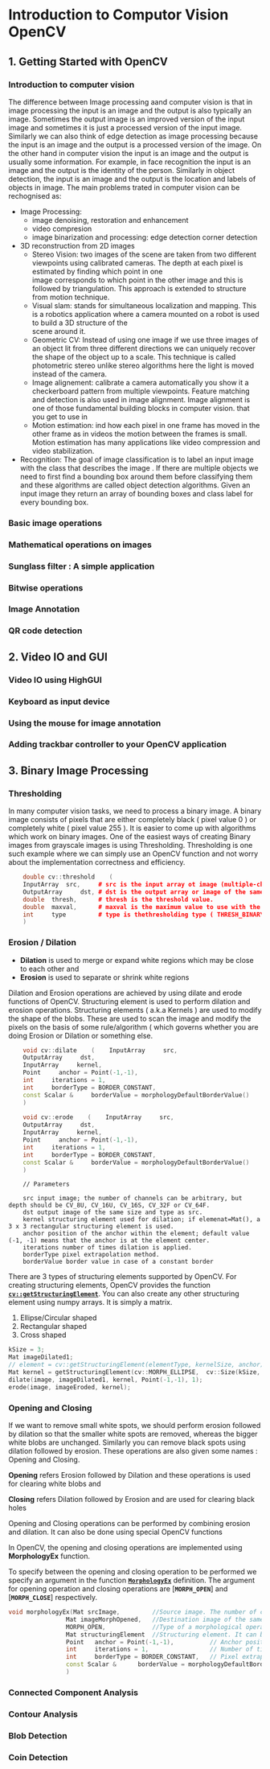 # Introduction to Computor Vision  OpenCV
##  1. Getting Started with OpenCV 
### Introduction to computer vision 
The difference between Image processing aand computer vision is that in image processing the input is an image
and the output is also typically an image. Sometimes the output image is an
improved version of the input image and sometimes it is just a processed version
of the input image. 
Similarly we can also think of edge detection as image processing
because the input is an image and the output is a processed version of the
image. 
On the other hand in computer vision the input is an image
and the output is usually some information. 
For example, in face  recognition the input is an image and the output is the identity of the person.
Similarly in object detection, the input is an image and the output is the
location and labels of objects in image. 
The main problems trated in computer vision can be rechognised as:

-  Image Processing: 
    - image denoising, restoration and enhancement
    - video compresion
    - image binarization and processing: edge detection corner detection 
-  3D reconstruction from 2D images
    - Stereo Vision: two images of the scene are taken from two different viewpoints using calibrated cameras. The depth at each pixel is estimated by finding which point in one               
    image corresponds to which point in the other image and this is followed by triangulation. This approach is extended to structure from motion technique.
    - Visual slam:  stands for simultaneous localization and mapping. This is a robotics application where a camera mounted on a robot is used to build a 3D structure of the   
    scene around it. 
    - Geometric CV: Instead of using one image if we use three images of an object lit from three different directions we can uniquely recover the shape of the object 
    up to a scale. This technique is called photometric stereo unlike stereo algorithms here the light is moved instead of the camera.
    -  Image alignement: calibrate a camera automatically you show it a checkerboard pattern from multiple viewpoints.  Feature matching and detection is also used in image 
    alignment.  Image alignment is one of those fundamental building blocks in computer vision. 
    that you get to use in
    - Motion estimation:  ind how each pixel in one frame has moved in the other frame as in videos the motion between the frames is small.  Motion estimation
    has many applications like video compression and video stabilization.
 - Recognition: The goal of image classification is to label an input image with the class that describes the image .  If there are multiple objects we need to first find a 
     bounding box around them before classifying them and these algorithms are called object detection algorithms. Given an input image they return an array of bounding boxes and 
    class label for every bounding box. 

### Basic image operations 
### Mathematical operations on images 
###  Sunglass filter : A simple application
###  Bitwise operations 
### Image Annotation 
###  QR code detection 

## 2. Video IO and GUI 
### Video IO using HighGUI 
### Keyboard as input device 
### Using the mouse for image annotation 
### Adding trackbar controller to your OpenCV application

## 3. Binary Image Processing 
### Thresholding 
In many computer vision tasks, we need to process a binary image.
A binary image consists of pixels that are either completely black ( pixel value 0 ) or completely white ( pixel value 255 ). 
It is easier to come up with algorithms which work on binary images. 
One of the easiest ways of creating Binary images from grayscale images is using Thresholding. Thresholding is one such example where we can simply use an OpenCV function and not worry about the implementation correctness and efficiency.
```cpp
    double cv::threshold    (   
    InputArray  src,     # src is the input array ot image (multiple-channel, 8-bit or 32-bit floating point).
    OutputArray     dst, # dst is the output array or image of the same size and type and the same number of channels as src.
    double  thresh,      # thresh is the threshold value.
    double  maxval,      # maxval is the maximum value to use with the THRESH_BINARY and THRESH_BINARY_INV thresholding types.
    int     type         # type is thethresholding type ( THRESH_BINARY, THRESH_BINARY_INV, etc )
    )
```

### Erosion / Dilation 
- **Dilation** is used to merge or expand white regions which may be close to each other and
- **Erosion** is used to separate or shrink white regions

Dilation and Erosion operations are achieved by using dilate and erode functions of OpenCV. Structuring element is used to perform dilation and erosion operations. 
Structuring elements ( a.k.a Kernels ) are used to modify the shape of the blobs. These are used to scan the image and modify the pixels on the basis of some rule/algorithm ( which governs whether you are doing Erosion or Dilation or something else. 

```cpp
    void cv::dilate    (    InputArray     src,
    OutputArray     dst,
    InputArray     kernel,
    Point     anchor = Point(-1,-1),
    int     iterations = 1,
    int     borderType = BORDER_CONSTANT,
    const Scalar &     borderValue = morphologyDefaultBorderValue() 
    )
        
    void cv::erode    (    InputArray     src,
    OutputArray     dst,
    InputArray     kernel,
    Point     anchor = Point(-1,-1),
    int     iterations = 1,
    int     borderType = BORDER_CONSTANT,
    const Scalar &     borderValue = morphologyDefaultBorderValue() 
    )
```
        // Parameters

        src input image; the number of channels can be arbitrary, but depth should be CV_8U, CV_16U, CV_16S, CV_32F or CV_64F.
        dst output image of the same size and type as src.
        kernel structuring element used for dilation; if elemenat=Mat(), a 3 x 3 rectangular structuring element is used.
        anchor position of the anchor within the element; default value (-1, -1) means that the anchor is at the element center.
        iterations number of times dilation is applied.
        borderType pixel extrapolation method.
        borderValue border value in case of a constant border

There are 3 types of structuring elements supported by OpenCV. For creating structuring elements, OpenCV provides the function [**`cv::getStructuringElement`**](https://docs.opencv.org/4.1.0/d4/d86/group__imgproc__filter.html#gac342a1bb6eabf6f55c803b09268e36dc). You can also create any other structuring element using numpy arrays. It is simply a matrix.

1. Ellipse/Circular shaped
1. Rectangular shaped
1. Cross shaped

```cpp
kSize = 3;
Mat imageDilated1;
// element = cv::getStructuringElement(elementType, kernelSize, anchor)
Mat kernel = getStructuringElement(cv::MORPH_ELLIPSE,  cv::Size(kSize, kSize));
dilate(image, imageDilated1, kernel, Point(-1,-1), 1);
erode(image, imageEroded, kernel);
```

###  Opening and Closing 
If we want to remove small white spots, we should perform erosion followed by dilation so that the smaller white spots are removed, whereas the bigger white blobs are unchanged. Similarly you can remove black spots using dilation followed by erosion.
These operations are also given some names : Opening and Closing.

**Opening** refers Erosion followed by Dilation and these operations is used for clearing white blobs and

**Closing** refers Dilation followed by Erosion and are used for clearing black holes

Opening and Closing operations can be performed by combining erosion and dilation. It can also be done using special OpenCV functions

In OpenCV, the opening and closing operations are implemented using **MorphologyEx** function.

To specify between the opening and closing operation to be performed we specify an argument in the function [**`MorphologyEx`**](https://docs.opencv.org/4.1.0/d4/d86/group__imgproc__filter.html?fbclid=IwAR1GtoDsIv4Fi8o7vrZ8SGb3bb1uiU_Nyt94fc9J2sHKF7FlbDNT1fq-kI0#ga67493776e3ad1a3df63883829375201f) definition. The argument for opening operation and closing operations are [**`MORPH_OPEN`**] and [**`MORPH_CLOSE`**] respectively.

```cpp
void morphologyEx(Mat srcImage,         //Source image. The number of channels can be arbitrary. The depth should  CV_8U, CV_16U, CV_16S, CV_32F or CV_64F
                Mat imageMorphOpened,   //Destination image of the same size and type as source image
                MORPH_OPEN,             //Type of a morphological operation (MORPH_OPEN, MORPH_CLOSE ...)
                Mat structuringElement  //Structuring element. It can be created using getStructuringElement.
                Point  	anchor = Point(-1,-1),          // Anchor position with the kernel. Negative values mean that the anchor is at the kernel center.
                int  	iterations = 1,                 // Number of times erosion and dilation are applied.
                int  	borderType = BORDER_CONSTANT,   // Pixel extrapolation method.
                const Scalar &  	borderValue = morphologyDefaultBorderValue() //	Border value in case of a constant border. The default value has a special meaning.
                )
```
### Connected Component Analysis 
### Contour Analysis 
### Blob Detection
### Coin Detection
